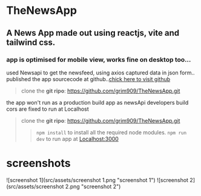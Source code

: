 # TheNewsApp

## A News App made out using reactjs, vite and tailwind css.
### app is optimised for mobile view, works fine on desktop too...

used Newsapi to get the newsfeed, using axios captured data in json form..
published the app sourcecode at github..<a href="https://github.com/grim909/TheNewsApp">chick here to visit github</a>
>
> clone the **git ripo**: https://github.com/grim909/TheNewsApp.git
>
the app won't run as a production build app as newsApi developers build cors are fixed to run at Localhost

> clone the **git ripo**: https://github.com/grim909/TheNewsApp.git
>> `npm install`
> to install all the required node modules.
>> `npm run dev` 
> to run app at <Localhost:3000>

# screenshots
![screenshot 1](src/assets/screenshot 1.png "screenshot 1")
![screenshot 2](src/assets/screenshot 2.png "screenshot 2")
